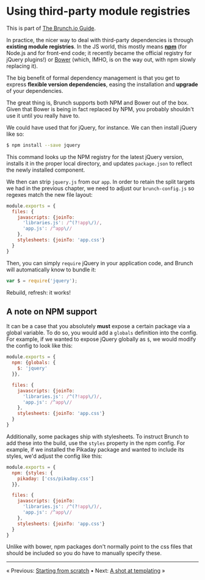 # Using third-party module registries

This is part of [The Brunch.io Guide](../../README.md).

In practice, the nicer way to deal with third-party dependencies is through **existing module registries**.  In the JS world, this mostly means **[npm](https://www.npmjs.com/)** (for Node.js and for front-end code; it recently became the official registry for jQuery plugins!) or [Bower](http://bower.io/) (which, IMHO, is on the way out, with npm slowly replacing it).

The big benefit of formal dependency management is that you get to express **flexible version dependencies**, easing the installation and **upgrade** of your dependencies.

The great thing is, Brunch supports both NPM and Bower out of the box. Given that Bower is being in fact replaced by NPM, you probably shouldn't use it until you really have to.

We could have used that for jQuery, for instance.  We can then install jQuery like so:

```sh
$ npm install --save jquery
```

This command looks up the NPM registry for the latest jQuery version, installs it in the proper local directory, and updates `package.json` to reflect the newly installed component.

We then can strip `jquery.js` from our `app`.  In order to retain the split targets we had in the previous chapter, we need to adjust our `brunch-config.js` so regexes match the new file layout:

```javascript
module.exports = {
  files: {
    javascripts: {joinTo:
      'libraries.js': /^(?!app\/)/,
      'app.js': /^app\//
    },
    stylesheets: {joinTo: 'app.css'}
  }
}
```

Then, you can simply `require` jQuery in your application code, and Brunch will automatically know to bundle it:

```javascript
var $ = require('jquery');
```

Rebuild, refresh: it works!

## A note on NPM support

It can be a case that you absolutely **must** expose a certain package via a global variable.  To do so, you would add a `globals` definition into the config.  For example, if we wanted to expose jQuery globally as `$`, we would modify the config to look like this:

```javascript
module.exports = {
  npm: {globals: {
    $: 'jquery'
  }},

  files: {
    javascripts: {joinTo:
      'libraries.js': /^(?!app\/)/,
      'app.js': /^app\//
    },
    stylesheets: {joinTo: 'app.css'}
  }
}
```

Additionally, some packages ship with stylesheets.  To instruct Brunch to add these into the build, use the `styles` property in the npm config.  For example, if we installed the Pikaday package and wanted to include its styles, we'd adjust the config like this:

```javascript
module.exports = {
  npm: {styles: {
    pikaday: ['css/pikaday.css']
  }},

  files: {
    javascripts: {joinTo:
      'libraries.js': /^(?!app\/)/,
      'app.js': /^app\//
    },
    stylesheets: {joinTo: 'app.css'}
  }
}
```

Unlike with bower, npm packages don't normally point to the css files that should be included so you do have to manually specify these.

----

« Previous: [Starting from scratch](chapter04-starting-from-scratch.md) • Next: [A shot at templating](chapter06-a-shot-at-templating.md) »
